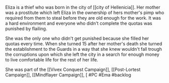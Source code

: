 Eliza is a thief who was born in the city of [[city of Hellenicia]]. Her mother was a prostitute which left Eliza in the ownership of hers mother's pimp who required from them to steal before they are old enough for the work. It was a hard environment and everyone who didn't complete the quotas was punished by flailing.

She was the only one who didn't get punished because she filled her quotas every time.
When she turned 15 after her mother's death she turned the establishment to the Guards in a way that she knew wouldn't fall trough the corruptions upon which she left the city in a search for enough money to live comfortable life for the rest of her life.

She was part of the [[Vivex Conquest Campaign]], [[Post-Lortest Campaign]], [[Mindflayer Campaign]], [
#PC #Ema #backlog